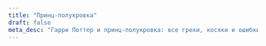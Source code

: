 ```yaml
---
title: "Принц-полукровка"
draft: false
meta_desc: "Гарри Поттер и принц-полукровка: все грехи, косяки и ошибки книги"
---
```

